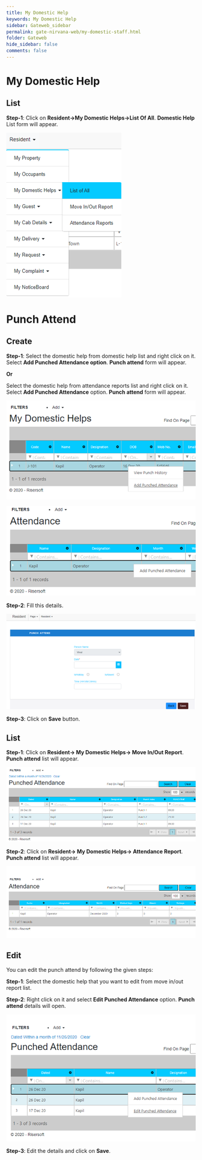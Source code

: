 ```yaml
---
title: My Domestic Help
keywords: My Domestic Help
sidebar: Gateweb_sidebar
permalink: gate-nirvana-web/my-domestic-staff.html
folder: Gateweb
hide_sidebar: false
comments: false
---
```


# My Domestic Help

## List


**Step-1**: Click on **Resident->My Domestic Helps->List Of All**. **Domestic Help** List form will appear.

![](/images/RDomesticHelpListweb.png)


# Punch Attend

## Create


**Step-1**: Select the domestic help from domestic help list and right click on it. Select **Add Punched Attendance option**. **Punch attend** form will appear.

**Or**

Select the domestic help from attendance reports list and right click on it. Select **Add Punched Attendance** option. **Punch attend** form will appear.

![](/images/RPunchCreateSelectMenu1.png)

![](/images/RPunchCreateSelectMenu2.png)

**Step-2**: Fill this details.

![](/images/RPunchCreateSelectForm.png)

 **Step-3**: Click on **Save** button.

## List

**Step-1**: Click on **Resident-> My Domestic Helps-> Move In/Out Report**. **Punch attend** list will appear.

![](/images/RPunchList.png)

**Step-2**: Click on **Resident-> My Domestic Helps-> Attendance Report**. **Punch attend** list will appear.

![](/images/RPunchList1.png)


## Edit

You can edit the punch attend by following the given steps:

**Step-1**: Select the domestic help that you want to edit from move in/out report list.

**Step-2**: Right click on it and select **Edit Punched Attendance** option. **Punch attend** details will open.

![](/images/RPunchEdit.png)

**Step-3**: Edit the details and click on **Save**.


